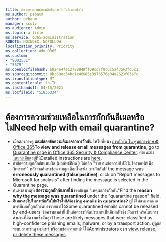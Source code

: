 ```yaml
---
title: ต้องการความช่วยเหลือในการกักกันอีเมลหรือไม่
ms.author: pebaum
author: pebaum
manager: scotv
ms.audience: Admin
ms.topic: article
ms.service: o365-administration
ROBOTS: NOINDEX, NOFOLLOW
localization_priority: Priority
ms.collection: Adm_O365
ms.custom:
- "9002531"
- "5679"
ms.openlocfilehash: b824e4fe12788848ff09cd7f0c6c5a43563fd5c1
ms.sourcegitcommit: 8bc60ec34bc1e40685e3976576e04a2623f63a7c
ms.translationtype: MT
ms.contentlocale: th-TH
ms.lasthandoff: 04/15/2021
ms.locfileid: "51836334"
---
```

# <a name="need-help-with-email-quarantine"></a><span data-ttu-id="ce091-102">ต้องการความช่วยเหลือในการกักกันอีเมลหรือไม่</span><span class="sxs-lookup"><span data-stu-id="ce091-102">Need help with email quarantine?</span></span>

- <span data-ttu-id="ce091-103">เมื่อต้องการดู **และปล่อยข้อความอีเมลจากการกักกัน** ให้ไปที่หน้า [การกักกัน ใน ศูนย์การรักษา& Office 365](https://protection.office.com/quarantine)</span><span class="sxs-lookup"><span data-stu-id="ce091-103">To **view and release email messages from quarantine**, go to [Quarantine page in Office 365 Security & Compliance Center](https://protection.office.com/quarantine).</span></span> <span data-ttu-id="ce091-104">คําแนะนํา [โดยละเอียด](https://docs.microsoft.com/microsoft-365/security/office-365-security/find-and-release-quarantined-messages-as-a-user?view=o365-worldwide#view-your-quarantined-messages)อยู่ที่นี่</span><span class="sxs-lookup"><span data-stu-id="ce091-104">Detailed instructions are [here](https://docs.microsoft.com/microsoft-365/security/office-365-security/find-and-release-quarantined-messages-as-a-user?view=o365-worldwide#view-your-quarantined-messages).</span></span>
- <span data-ttu-id="ce091-105">ถ้าข้อความถูกกักกันแบบผิด (ผลลัพธ์ที่ผิด **)** ให้คลิก "รายงานข้อความไปยังไมโครซอฟท์เพื่อวิเคราะห์" หลังจากค้นหาข้อความถูกเลือกในหน้า การกักกัน</span><span class="sxs-lookup"><span data-stu-id="ce091-105">If the message was **erroneously quarantined (false positive)**, click on "Report messages to Microsoft for analysis" after finding the message is selected in the Quarantine page.</span></span> 
- <span data-ttu-id="ce091-106">ค้นหาสาเหตุที่ **ข้อความถูกกักกันภายใต้** เขตข้อมูล "เหตุผลการกักกัน"</span><span class="sxs-lookup"><span data-stu-id="ce091-106">Find the **reason why the message was quarantined** under the "quarantine reason" field.</span></span>
- <span data-ttu-id="ce091-107">**อีเมลหายไปในการกักกันใช่หรือไม่**</span><span class="sxs-lookup"><span data-stu-id="ce091-107">**Missing emails in quarantine?**</span></span> <span data-ttu-id="ce091-108">ผู้ใช้ไม่สามารถเผยแพร่อีเมลที่ถูกกักกันบางรายการได้</span><span class="sxs-lookup"><span data-stu-id="ce091-108">Some quarantined emails cannot be released by end-users.</span></span> <span data-ttu-id="ce091-109">ข้อความเหล่านี้เป็นข้อความที่จัดประเภทเป็นอีเมลฟิชชิ่ง มัลแวร์ หรือโดยการส่งผ่านที่มีความเชื่อมั่นสูง</span><span class="sxs-lookup"><span data-stu-id="ce091-109">These are likely messages that were classified as high-confidence phishing emails, malware, or by a transport action.</span></span> <span data-ttu-id="ce091-110">ผู้ดูแลระบบสามารถดู [เผยแพร่ หรือลบข้อความ](https://docs.microsoft.com/microsoft-365/security/office-365-security/manage-quarantined-messages-and-files?view=o365-worldwide)เหล่านี้ได้</span><span class="sxs-lookup"><span data-stu-id="ce091-110">Administrators can [view, release, or delete these messages](https://docs.microsoft.com/microsoft-365/security/office-365-security/manage-quarantined-messages-and-files?view=o365-worldwide).</span></span> 
